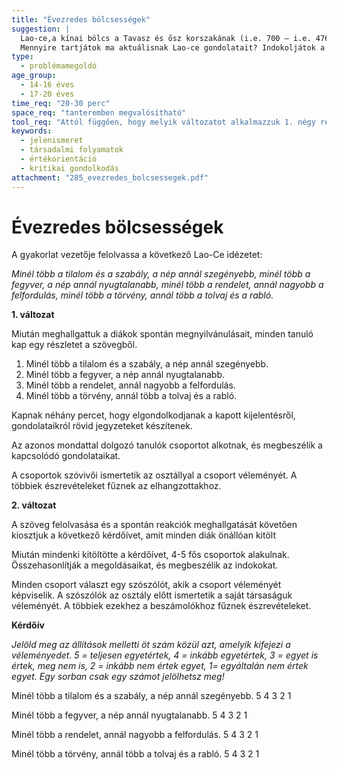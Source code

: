 ```yaml
---
title: "Évezredes bölcsességek"
suggestion: | 
  Lao-ce,a kínai bölcs a Tavasz és ősz korszakának (i.e. 700 – i.e. 476) végén élt, abban az időszakban, amikor a sok háború közepette a kínai parasztok mindennél jobban vágytak a békére és a biztonságra. Igazán sokat tudhatott tehát az átmeneti korszak jellemzőiről.
  Mennyire tartjátok ma aktuálisnak Lao-ce gondolatait? Indokoljátok a válaszotokat.
type:
  - problémamegoldó
age_group:
  - 14-16 éves
  - 17-20 éves
time_req: "20-30 perc"
space_req: "tanteremben megvalósítható"
tool_req: "Attól függően, hogy melyik változatot alkalmazzuk 1. négy részre vágott szövegből annyi, hogy az egyes kiscsoportok valamennyi tagjának jusson. 2. A kérdőív a létszámnak megfelelő mennyiségben"
keywords: 
  - jelenismeret
  - társadalmi folyamatok
  - értékorientáció
  - kritikai gondolkodás
attachment: "285_evezredes_bolcsessegek.pdf"
---
```


# Évezredes bölcsességek

A gyakorlat vezetője felolvassa a következő Lao-Ce idézetet:

 _Minél több a tilalom és a szabály, a nép annál szegényebb, minél több a fegyver, a nép annál nyugtalanabb, minél több a rendelet, annál nagyobb a felfordulás, minél több a törvény, annál több a tolvaj és a rabló._

 **1\. változat**

Miután meghallgattuk a diákok spontán megnyilvánulásait, minden tanuló kap egy részletet a szövegből.

1. Minél több a tilalom és a szabály, a nép annál szegényebb.
2. Minél több a fegyver, a nép annál nyugtalanabb.
3. Minél több a rendelet, annál nagyobb a felfordulás.
4. Minél több a törvény, annál több a tolvaj és a rabló.

Kapnak néhány percet, hogy elgondolkodjanak a kapott kijelentésről, gondolataikról rövid jegyzeteket készítenek.

Az azonos mondattal dolgozó tanulók csoportot alkotnak, és megbeszélik a kapcsolódó gondolataikat.

A csoportok szóvivői ismertetik az osztállyal a csoport véleményét. A többiek észrevételeket fűznek az elhangzottakhoz.

**2\. változat**

A szöveg felolvasása és a spontán reakciók meghallgatását követően kiosztjuk a következő kérdőívet, amit minden diák önállóan kitölt

Miután mindenki kitöltötte a kérdőívet, 4-5 fős csoportok alakulnak. Összehasonlítják a megoldásaikat, és megbeszélik az indokokat.

Minden csoport választ egy szószólót, akik a csoport véleményét képviselik. A szószólók az osztály előtt ismertetik a saját társaságuk véleményét. A többiek ezekhez a beszámolókhoz fűznek észrevételeket.

 **Kérdőív**

 _Jelöld meg az állítások melletti öt szám közül azt, amelyik kifejezi a véleményedet. 5 = teljesen egyetértek, 4 = inkább egyetértek, 3 = egyet is értek, meg nem is, 2 = inkább nem értek egyet, 1= egyáltalán nem értek egyet. Egy sorban csak egy számot jelölhetsz meg!_

Minél több a tilalom és a szabály, a nép annál szegényebb. 5 4 3 2 1

Minél több a fegyver, a nép annál nyugtalanabb. 5 4 3 2 1

Minél több a rendelet, annál nagyobb a felfordulás. 5 4 3 2 1

Minél több a törvény, annál több a tolvaj és a rabló. 5 4 3 2 1
  
  
